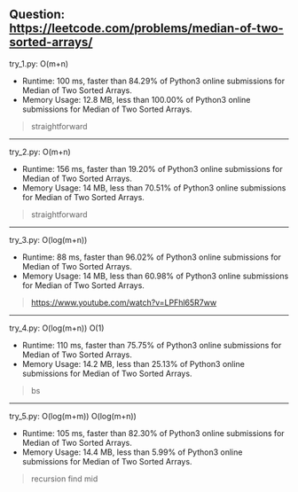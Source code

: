 Question: https://leetcode.com/problems/median-of-two-sorted-arrays/
---

try_1.py: O(m+n)

* Runtime: 100 ms, faster than 84.29% of Python3 online submissions for Median of Two Sorted Arrays.
* Memory Usage: 12.8 MB, less than 100.00% of Python3 online submissions for Median of Two Sorted Arrays.

> straightforward

---

try_2.py: O(m+n)
* Runtime: 156 ms, faster than 19.20% of Python3 online submissions for Median of Two Sorted Arrays.
* Memory Usage: 14 MB, less than 70.51% of Python3 online submissions for Median of Two Sorted Arrays.

> straightforward

---

try_3.py: O(log(m+n))
* Runtime: 88 ms, faster than 96.02% of Python3 online submissions for Median of Two Sorted Arrays.
* Memory Usage: 14 MB, less than 60.98% of Python3 online submissions for Median of Two Sorted Arrays.

> https://www.youtube.com/watch?v=LPFhl65R7ww

---

try_4.py: O(log(m+n)) O(1)

* Runtime: 110 ms, faster than 75.75% of Python3 online submissions for Median of Two Sorted Arrays.
* Memory Usage: 14.2 MB, less than 25.13% of Python3 online submissions for Median of Two Sorted Arrays.

> bs

---

try_5.py: O(log(m+m)) O(log(m+n))

* Runtime: 105 ms, faster than 82.30% of Python3 online submissions for Median of Two Sorted Arrays.
* Memory Usage: 14.4 MB, less than 5.99% of Python3 online submissions for Median of Two Sorted Arrays.

> recursion find mid
